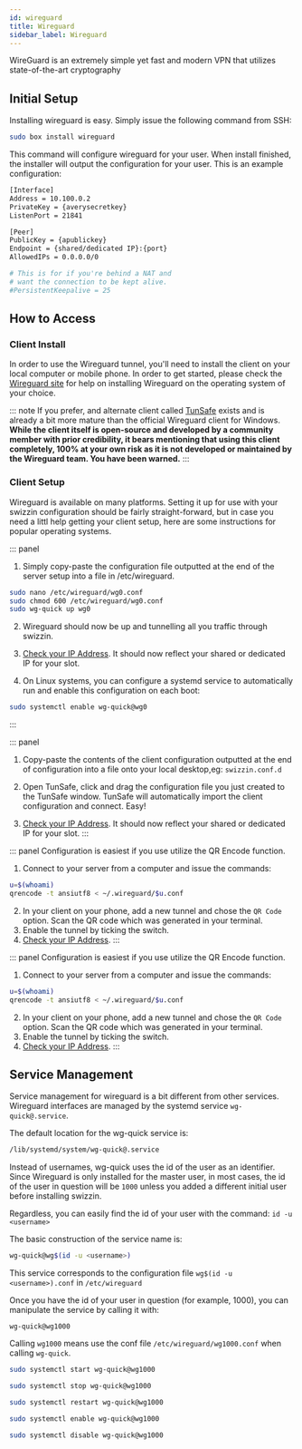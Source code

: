 ```yaml
---
id: wireguard
title: Wireguard
sidebar_label: Wireguard
---
```


WireGuard is an extremely simple yet fast and modern VPN that utilizes state-of-the-art cryptography

## Initial Setup

Installing wireguard is easy. Simply issue the following command from SSH:

```bash main
sudo box install wireguard
```

This command will configure wireguard for your user. When install finished, the installer will output the configuration for your user. This is an example configuration:

```bash main
[Interface]
Address = 10.100.0.2
PrivateKey = {averysecretkey}
ListenPort = 21841

[Peer]
PublicKey = {apublickey}
Endpoint = {shared/dedicated IP}:{port}
AllowedIPs = 0.0.0.0/0

# This is for if you're behind a NAT and
# want the connection to be kept alive.
#PersistentKeepalive = 25
```

## How to Access

### Client Install
In order to use the Wireguard tunnel, you'll need to install the client on your local computer or mobile phone. In order to get started, please check the [Wireguard site](https://www.wireguard.com/install/) for help on installing Wireguard on the operating system of your choice.

::: note
If you prefer, and alternate client called [TunSafe](https://tunsafe.com/download) exists and is already a bit more mature than the official Wireguard client for Windows. **While the client itself is open-source and developed by a community member with prior credibility, it bears mentioning that using this client completely, 100% at your own risk as it is not developed or maintained by the Wireguard team. You have been warned.**
:::

### Client Setup

Wireguard is available on many platforms. Setting it up for use with your swizzin configuration should be fairly straight-forward, but in case you need a littl help getting your client setup, here are some instructions for popular operating systems.

<!--DOCUSAURUS_CODE_TABS-->
<!--Linux / OS X-->
::: panel
1. Simply copy-paste the configuration file outputted at the end of the server setup into a file in /etc/wireguard.
```bash
sudo nano /etc/wireguard/wg0.conf
sudo chmod 600 /etc/wireguard/wg0.conf
sudo wg-quick up wg0
```
2. Wireguard should now be up and tunnelling all you traffic through swizzin.
3. [Check your IP Address](https://duckduckgo.com/?q=ip+address&ia=answer). It should now reflect your shared or dedicated IP for your slot.

4. On Linux systems, you can configure a systemd service to automatically run and enable this configuration on each boot:
```bash
sudo systemctl enable wg-quick@wg0
```
:::
<!--Windows-->
::: panel
1. Copy-paste the contents of the client configuration outputted at the end of configuration into a file onto your local desktop,eg: `swizzin.conf.d`

2. Open TunSafe, click and drag the configuration file you just created to the TunSafe window. TunSafe will automatically import the client configuration and connect. Easy!

3. [Check your IP Address](https://duckduckgo.com/?q=ip+address&ia=answer). It should now reflect your shared or dedicated IP for your slot.
:::
<!--Android-->
::: panel
Configuration is easiest if you use utilize the QR Encode function.

1. Connect to your server from a computer and issue the commands:
```bash
u=$(whoami)
qrencode -t ansiutf8 < ~/.wireguard/$u.conf
```
2. In your client on your phone, add a new tunnel and chose the `QR Code` option. Scan the QR code which was generated in your terminal.
3. Enable the tunnel by ticking the switch.
4. [Check your IP Address](https://duckduckgo.com/?q=ip+address&ia=answer).
:::
<!--iOS-->
::: panel
Configuration is easiest if you use utilize the QR Encode function.

1. Connect to your server from a computer and issue the commands:
```bash
u=$(whoami)
qrencode -t ansiutf8 < ~/.wireguard/$u.conf
```
2. In your client on your phone, add a new tunnel and chose the `QR Code` option. Scan the QR code which was generated in your terminal.
3. Enable the tunnel by ticking the switch.
4. [Check your IP Address](https://duckduckgo.com/?q=ip+address&ia=answer).
:::
<!--END_DOCUSAURUS_CODE_TABS-->

## Service Management

Service management for wireguard is a bit different from other services. Wireguard interfaces are managed by the systemd service `wg-quick@.service`.

The default location for the wg-quick service is:

```bash
/lib/systemd/system/wg-quick@.service
```

Instead of usernames, wg-quick uses the id of the user as an identifier. Since Wireguard is only installed for the master user, in most cases, the id of the user in question will be `1000` unless you added a different initial user before installing swizzin.

Regardless, you can easily find the id of your user with the command: `id -u <username>`

The basic construction of the service name is:

```bash
wg-quick@wg$(id -u <username>)
```

This service corresponds to the configuration file `wg$(id -u <username>).conf` in `/etc/wireguard`

Once you have the id of your user in question (for example, 1000), you can manipulate the service by calling it with:

```
wg-quick@wg1000

```

Calling `wg1000` means use the conf file `/etc/wireguard/wg1000.conf` when calling `wg-quick`.


<!--DOCUSAURUS_CODE_TABS-->
<!--Start-->
```bash
sudo systemctl start wg-quick@wg1000
```
<!--Stop-->
```bash
sudo systemctl stop wg-quick@wg1000
```
<!--Restart-->
```bash
sudo systemctl restart wg-quick@wg1000
```
<!--Enable-->
```bash
sudo systemctl enable wg-quick@wg1000
```
<!--Disable-->
```bash
sudo systemctl disable wg-quick@wg1000
```
<!--END_DOCUSAURUS_CODE_TABS-->
